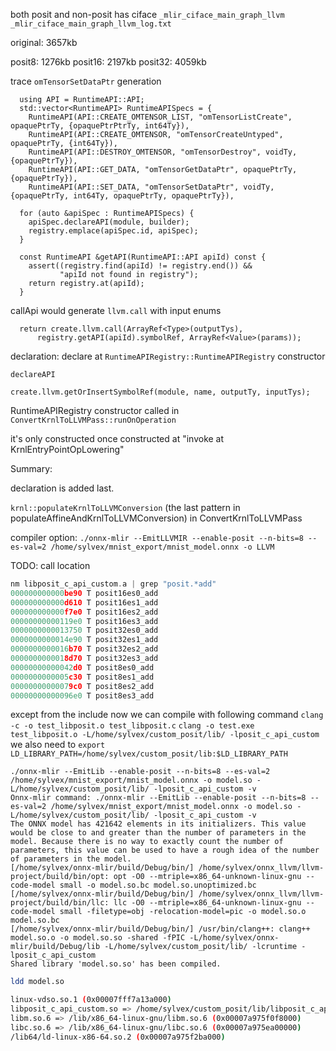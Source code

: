 
both posit and non-posit has ciface
`_mlir_ciface_main_graph_llvm`
`_mlir_ciface_main_graph_llvm_log.txt`

original: 3657kb

posit8: 1276kb
posit16: 2197kb
posit32: 4059kb

trace `omTensorSetDataPtr` generation

```
  using API = RuntimeAPI::API;
  std::vector<RuntimeAPI> RuntimeAPISpecs = {
    RuntimeAPI(API::CREATE_OMTENSOR_LIST, "omTensorListCreate", opaquePtrTy, {opaquePtrPtrTy, int64Ty}),
    RuntimeAPI(API::CREATE_OMTENSOR, "omTensorCreateUntyped", opaquePtrTy, {int64Ty}),
    RuntimeAPI(API::DESTROY_OMTENSOR, "omTensorDestroy", voidTy, {opaquePtrTy}),
    RuntimeAPI(API::GET_DATA, "omTensorGetDataPtr", opaquePtrTy, {opaquePtrTy}),
    RuntimeAPI(API::SET_DATA, "omTensorSetDataPtr", voidTy, {opaquePtrTy, int64Ty, opaquePtrTy, opaquePtrTy}),
```

```
  for (auto &apiSpec : RuntimeAPISpecs) {
    apiSpec.declareAPI(module, builder);
    registry.emplace(apiSpec.id, apiSpec);
  }
```

```
  const RuntimeAPI &getAPI(RuntimeAPI::API apiId) const {
    assert((registry.find(apiId) != registry.end()) &&
           "apiId not found in registry");
    return registry.at(apiId);
  }
```

callApi would generate `llvm.call` with input enums

```
  return create.llvm.call(ArrayRef<Type>(outputTys),
      registry.getAPI(apiId).symbolRef, ArrayRef<Value>(params));
```

declaration:
declare at `RuntimeAPIRegistry::RuntimeAPIRegistry` constructor

`declareAPI`

```
create.llvm.getOrInsertSymbolRef(module, name, outputTy, inputTys);
```

RuntimeAPIRegistry constructor called in `ConvertKrnlToLLVMPass::runOnOperation`

it's only constructed once
constructed at "invoke at KrnlEntryPointOpLowering"

Summary:

declaration is added last.

`krnl::populateKrnlToLLVMConversion` (the last pattern in populateAffineAndKrnlToLLVMConversion)
in ConvertKrnlToLLVMPass

compiler option: `./onnx-mlir --EmitLLVMIR --enable-posit --n-bits=8 --es-val=2 /home/sylvex/mnist_export/mnist_model.onnx -o LLVM`

TODO: call location

```cpp
nm libposit_c_api_custom.a | grep "posit.*add"
000000000000be90 T posit16es0_add
000000000000d610 T posit16es1_add
000000000000f7e0 T posit16es2_add
00000000000119e0 T posit16es3_add
0000000000013750 T posit32es0_add
0000000000014e90 T posit32es1_add
0000000000016b70 T posit32es2_add
0000000000018d70 T posit32es3_add
00000000000042d0 T posit8es0_add
0000000000005c30 T posit8es1_add
00000000000079c0 T posit8es2_add
00000000000096e0 T posit8es3_add
```

except from the include
now we can compile with following command
`clang -c -o test_libposit.o test_libposit.c`
`clang -o test.exe test_libposit.o -L/home/sylvex/custom_posit/lib/ -lposit_c_api_custom`
we also need to `export LD_LIBRARY_PATH=/home/sylvex/custom_posit/lib:$LD_LIBRARY_PATH`

```
./onnx-mlir --EmitLib --enable-posit --n-bits=8 --es-val=2 /home/sylvex/mnist_export/mnist_model.onnx -o model.so -L/home/sylvex/custom_posit/lib/ -lposit_c_api_custom -v
Onnx-mlir command: ./onnx-mlir --EmitLib --enable-posit --n-bits=8 --es-val=2 /home/sylvex/mnist_export/mnist_model.onnx -o model.so -L/home/sylvex/custom_posit/lib/ -lposit_c_api_custom -v
The ONNX model has 421642 elements in its initializers. This value would be close to and greater than the number of parameters in the model. Because there is no way to exactly count the number of parameters, this value can be used to have a rough idea of the number of parameters in the model.
[/home/sylvex/onnx-mlir/build/Debug/bin/] /home/sylvex/onnx_llvm/llvm-project/build/bin/opt: opt -O0 --mtriple=x86_64-unknown-linux-gnu --code-model small -o model.so.bc model.so.unoptimized.bc                                                                                                                       [/home/sylvex/onnx-mlir/build/Debug/bin/] /home/sylvex/onnx_llvm/llvm-project/build/bin/llc: llc -O0 --mtriple=x86_64-unknown-linux-gnu --code-model small -filetype=obj -relocation-model=pic -o model.so.o model.so.bc                                                                                                [/home/sylvex/onnx-mlir/build/Debug/bin/] /usr/bin/clang++: clang++ model.so.o -o model.so.so -shared -fPIC -L/home/sylvex/onnx-mlir/build/Debug/lib -L/home/sylvex/custom_posit/lib/ -lcruntime -lposit_c_api_custom                                                                                                   Shared library 'model.so.so' has been compiled.
```

```bash
ldd model.so

linux-vdso.so.1 (0x00007fff7a13a000)
libposit_c_api_custom.so => /home/sylvex/custom_posit/lib/libposit_c_api_custom.so (0x00007a975f200000)                                                     libstdc++.so.6 => /lib/x86_64-linux-gnu/libstdc++.so.6 (0x00007a975ee00000)
libm.so.6 => /lib/x86_64-linux-gnu/libm.so.6 (0x00007a975f0f8000)                                                                                           libgcc_s.so.1 => /lib/x86_64-linux-gnu/libgcc_s.so.1 (0x00007a975f0d8000)
libc.so.6 => /lib/x86_64-linux-gnu/libc.so.6 (0x00007a975ea00000)
/lib64/ld-linux-x86-64.so.2 (0x00007a975f2ba000)
```